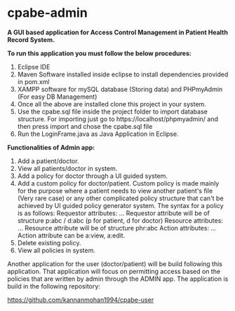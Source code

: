 # cpabe-admin

**A GUI based application for Access Control Management in Patient Health Record System.** 

**To run this application you must follow the below procedures:**
1. Eclipse IDE
2. Maven Software installed inside eclipse to install dependencies provided in pom.xml
3. XAMPP software for mySQL database (Storing data) and PHPmyAdmin (For easy DB Management)
4. Once all the above are installed clone this project in your system. 
5. Use the cpabe.sql file inside the project folder to import database structure. 
   For importing just go to https://localhost/phpmyadmin/ and then press import and chose the cpabe.sql file 
6. Run the LoginFrame.java as Java Application in Eclipse.

**Functionalities of Admin app:**
1. Add a patient/doctor.
2. View all patients/doctor in system.
3. Add a policy for doctor through a UI guided system.
4. Add a custom policy for doctor/patient. 
   Custom policy is made mainly for the purpose where a patient needs to view another patient's file (Very rare case) or 
   any other complicated policy structure that can't be achieved by UI guided policy generator system. The syntax for a policy is as follows:
   Requestor attributes: <attribute1><space><attribute2><space>... Requestor attribute will be of structure p:abc / d:abc (p for patient, d for doctor)
   Resource attributes: <attribute1><space><attribute2><space>... Resource attribute will be of structure phr:abc
   Action attributes: <attribute1><space><attribute2><space>... Action attribute can be a:view, a:edit. 
5. Delete existing policy.
6. View all policies in system.

Another application for the user (doctor/patient) will be build following this application. That application will focus on permitting access based on the policies that are written by admin through the ADMIN app. The application is build in the following repository:

https://github.com/kannanmohan1994/cpabe-user

